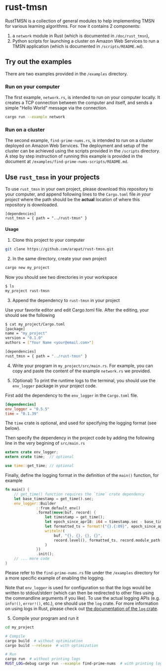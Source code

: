 # rust-tmsn

RustTMSN is a collection of general modules to help implementing TMSN
for various learning algorithms. For now it contains 2 components:

1. a `network` module in Rust (which is documented in `/doc/rust_tmsn`),
2. Python scripts for launching a cluster on Amazon Web Services to run a TMSN application
(which is documented in `/scripts/README.md`).

## Try out the examples

There are two examples provided in the `/examples` directory.

### Run on your computer

The first example, `network.rs`, is intended to run on your computer locally.
It creates a TCP connection between the computer and itself, and sends a simple
"Hello World" message via the connection.

```bash
cargo run --example network
```

### Run on a cluster

The second example, `find-prime-nums.rs`, is intended to run on
a cluster deployed on Amazon Web Services.
The deployment and setup of the cluster can be achieved using
the scripts provided in the `/scripts` directory.
A step by step instruction of running this example is provided
in the document at `/examples/find-prime-nums-scripts/README.md`.

## Use `rust_tmsn` in your projects

To use `rust_tmsn` in your own project, please download this repository
to your computer, and append following lines to the `Cargo.toml` file
_in your project_ where the path should be the **actual** location of where
this repository is downloaded.

```
[dependencies]
rust_tmsn = { path = "../rust-tmsn" }
```

#### Usage

1. Clone this project to your computer

```bash
git clone https://github.com/arapat/rust-tmsn.git
```

2. In the same directory, create your own project

```bash
cargo new my_project
```

Now you should see two directories in your workspace

```bash
$ ls
my_project rust-tmsn
```

3. Append the dependency to `rust-tmsn` in your project

Use your favorite editor and edit Cargo.toml file.
After the editing, your should see the following
```bash
$ cat my_project/Cargo.toml
[package]
name = "my_project"
version = "0.1.0"
authors = ["Your Name <your@email.com>"]

[dependencies]
rust_tmsn = { path = "../rust-tmsn" }
```

4. Write your program in `my_project/src/main.rs`. For example,
you can copy and paste the content of the example `network.rs`
we provided.

5. (Optional) To print the runtime logs to the terminal, you should use
the `env_logger` package in your project code.

First add the dependency to the `env_logger` in the `Cargo.toml` file.

```toml
[dependencies]
env_logger = "0.5.5"
time = "0.1.39"
```

The `time` crate is optional, and used for specifying the logging format (see below).

Then specify the dependency in the project code by adding
the following line in the very begining of `src/main.rs`

```rust
extern crate env_logger;
extern crate time;  // optional

use time::get_time; // optional
```

Finally, define the logging format in the definition of the `main()` function,
for example

```rust
fn main() {
    // get_time() function requires the `time` crate dependency
    let base_timestamp = get_time().sec;
    env_logger::Builder
              ::from_default_env()
              .format(move|buf, record| {
                  let timestamp = get_time();
                  let epoch_since_apr18: i64 = timestamp.sec - base_timestamp;
                  let formatted_ts = format!("{}.{:09}", epoch_since_apr18, timestamp.nsec);
                  writeln!(
                      buf, "{}, {}, {}, {}",
                      record.level(), formatted_ts, record.module_path().unwrap(), record.args()
                  )
              })
              .init();
    // ... more code
}
```

Please refer to the `find-prime-nums.rs` file under the `/examples` directory for a more specific
example of enabling the logging.

Note that `env_logger` is used for configuration so that the logs would be written to stdout/stderr
(which can then be redirected to other files using the commandline arguments if you like).
To use the actual logging APIs (e.g. `info!()`, `error!()`, etc.), one should use the `log` crate.
For more information on using logs in Rust, please check out
[the documentation of the `log` crate](https://docs.rs/log/latest/log/).


5. Compile your program and run it

```bash
cd my_project

# Compile
cargo build  # without optimization
cargo build --release  # with optimization

# Run
cargo run  # without printing logs
RUST_LOG=debug cargo run --example find-prime-nums  # with printing logs
```
